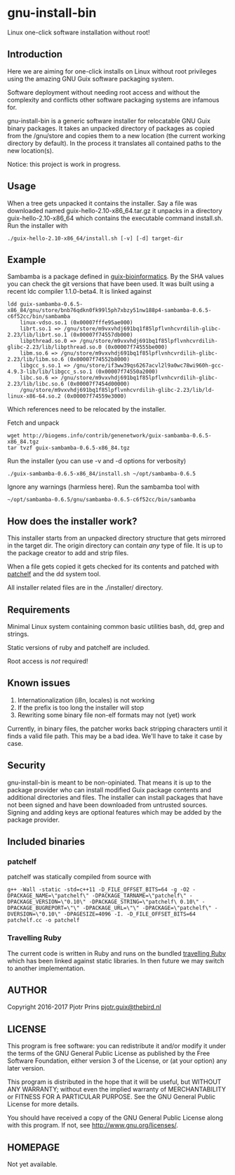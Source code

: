 # gnu-install-bin

Linux one-click software installation without root!

## Introduction

Here we are aiming for one-click installs on Linux without root
privileges using the amazing GNU Guix software packaging
system.

Software deployment without needing root access and without the
complexity and conflicts other software packaging systems are infamous
for.

gnu-install-bin is a generic software installer for relocatable GNU
Guix binary packages. It takes an unpacked directory of packages as
copied from the /gnu/store and copies them to a new location (the
current working directory by default). In the process it translates
all contained paths to the new location(s).

Notice: this project is work in progress.

## Usage

When a tree gets unpacked it contains the installer. Say a file was
downloaded named guix-hello-2.10-x86\_64.tar.gz it unpacks in a
directory guix-hello-2.10-x86\_64 which contains the executable
command install.sh. Run the installer with

    ./guix-hello-2.10-x86_64/install.sh [-v] [-d] target-dir

## Example

Sambamba is a package defined in [guix-bioinformatics](https://github.com/genenetwork/guix-bioinformatics/blob/master/gn/packages/bioinformatics.scm#L923). By the SHA values you can check the git versions that
have been used. It was built using a recent ldc compiler 1.1.0-beta4. It is linked against

    ldd guix-sambamba-0.6.5-x86_84/gnu/store/bnb76qdkn0fk99l5ph7xbzy51nw188p4-sambamba-0.6.5-c6f52cc/bin/sambamba
        linux-vdso.so.1 (0x00007fffe95ae000)
        librt.so.1 => /gnu/store/m9vxvhdj691bq1f85lpflvnhcvrdilih-glibc-2.23/lib/librt.so.1 (0x00007f74557db000)
        libpthread.so.0 => /gnu/store/m9vxvhdj691bq1f85lpflvnhcvrdilih-glibc-2.23/lib/libpthread.so.0 (0x00007f74555be000)
        libm.so.6 => /gnu/store/m9vxvhdj691bq1f85lpflvnhcvrdilih-glibc-2.23/lib/libm.so.6 (0x00007f74552b8000)
        libgcc_s.so.1 => /gnu/store/if3ww39qs6267acvl2l9a0wc78wi960h-gcc-4.9.3-lib/lib/libgcc_s.so.1 (0x00007f74550a2000)
        libc.so.6 => /gnu/store/m9vxvhdj691bq1f85lpflvnhcvrdilih-glibc-2.23/lib/libc.so.6 (0x00007f7454d00000)
        /gnu/store/m9vxvhdj691bq1f85lpflvnhcvrdilih-glibc-2.23/lib/ld-linux-x86-64.so.2 (0x00007f74559e3000)

Which references need to be relocated by the installer.

Fetch and unpack

    wget http://biogems.info/contrib/genenetwork/guix-sambamba-0.6.5-x86_84.tgz
    tar tvzf guix-sambamba-0.6.5-x86_84.tgz

Run the installer (you can use -v and -d options for verbosity)

    ./guix-sambamba-0.6.5-x86_84/install.sh ~/opt/sambamba-0.6.5

Ignore any warnings (harmless here). Run the sambamba tool with

    ~/opt/sambamba-0.6.5/gnu/sambamba-0.6.5-c6f52cc/bin/sambamba

## How does the installer work?

This installer starts from an unpacked directory structure that gets
mirrored in the target dir. The origin directory can contain *any*
type of file. It is up to the package creator to add and strip files.

When a file gets copied it gets checked for its contents and patched with
[patchelf](https://github.com/NixOS/patchelf) and the dd system tool.

All installer related files are in the ./installer/ directory.

## Requirements

Minimal Linux system containing common basic utilities bash, dd, grep and strings.

Static versions of ruby and patchelf are included.

Root access is *not* required!

## Known issues

1. Internationalization (i8n, locales) is not working
2. If the prefix is too long the installer will stop
3. Rewriting some binary file non-elf formats may not (yet) work

Currently, in binary files, the patcher works back stripping
characters until it finds a valid file path. This may be a bad
idea. We'll have to take it case by case.

## Security

gnu-install-bin is meant to be non-opiniated. That means it is up to
the package provider who can install modified Guix package contents
and additional directories and files. The installer can install
packages that have not been signed and have been downloaded from
untrusted sources. Signing and adding keys are optional features which
may be added by the package provider.

## Included binaries

### patchelf

patchelf was statically compiled from source with

    g++ -Wall -static -std=c++11 -D_FILE_OFFSET_BITS=64 -g -O2 -DPACKAGE_NAME=\"patchelf\" -DPACKAGE_TARNAME=\"patchelf\" -DPACKAGE_VERSION=\"0.10\" -DPACKAGE_STRING=\"patchelf\ 0.10\" -DPACKAGE_BUGREPORT=\"\" -DPACKAGE_URL=\"\" -DPACKAGE=\"patchelf\" -DVERSION=\"0.10\" -DPAGESIZE=4096 -I. -D_FILE_OFFSET_BITS=64 patchelf.cc -o patchelf

### Travelling Ruby

The current code is written in Ruby and runs on the bundled
[travelling Ruby](https://github.com/phusion/traveling-ruby/blob/master/TUTORIAL-1.md)
which has been linked against static libraries. In then future we may
switch to another implementation.

## AUTHOR

Copyright 2016-2017 Pjotr Prins <pjotr.guix@thebird.nl>

## LICENSE

This program is free software: you can redistribute it and/or modify
it under the terms of the GNU General Public License as published by
the Free Software Foundation, either version 3 of the License, or (at
your option) any later version.

This program is distributed in the hope that it will be useful, but
WITHOUT ANY WARRANTY; without even the implied warranty of
MERCHANTABILITY or FITNESS FOR A PARTICULAR PURPOSE.  See the GNU
General Public License for more details.

You should have received a copy of the GNU General Public License
along with this program.  If not, see <http://www.gnu.org/licenses/>.

## HOMEPAGE

Not yet available.
